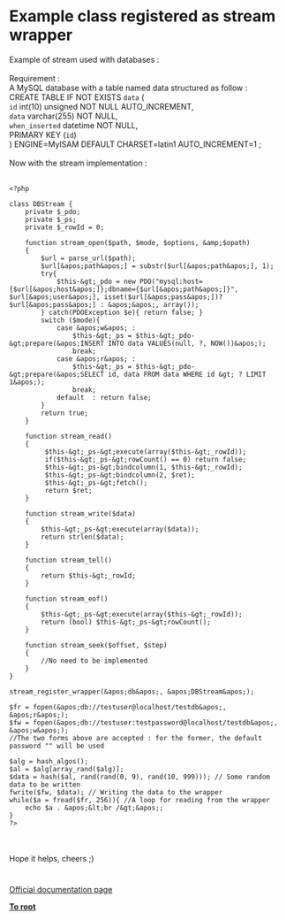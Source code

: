 # Example class registered as stream wrapper



Example of stream used with databases :<br><br>Requirement :<br>A MySQL database with a table named data structured as follow :<br>CREATE TABLE IF NOT EXISTS `data` (<br>  `id` int(10) unsigned NOT NULL AUTO_INCREMENT,<br>  `data` varchar(255) NOT NULL,<br>  `when_inserted` datetime NOT NULL,<br>  PRIMARY KEY (`id`)<br>) ENGINE=MyISAM  DEFAULT CHARSET=latin1 AUTO_INCREMENT=1 ;<br><br>Now with the stream implementation :<br><br>

```
<?php

class DBStream {
    private $_pdo;
    private $_ps;
    private $_rowId = 0;

    function stream_open($path, $mode, $options, &amp;$opath)
    {
        $url = parse_url($path);
        $url[&apos;path&apos;] = substr($url[&apos;path&apos;], 1);
        try{
            $this-&gt;_pdo = new PDO("mysql:host={$url[&apos;host&apos;]};dbname={$url[&apos;path&apos;]}", $url[&apos;user&apos;], isset($url[&apos;pass&apos;])? $url[&apos;pass&apos;] : &apos;&apos;, array());
        } catch(PDOException $e){ return false; }
        switch ($mode){
            case &apos;w&apos; : 
                $this-&gt;_ps = $this-&gt;_pdo-&gt;prepare(&apos;INSERT INTO data VALUES(null, ?, NOW())&apos;);
                break;
            case &apos;r&apos; : 
                $this-&gt;_ps = $this-&gt;_pdo-&gt;prepare(&apos;SELECT id, data FROM data WHERE id &gt; ? LIMIT 1&apos;);
                break;
            default  : return false;
        }
        return true;
    }

    function stream_read()
    {
         $this-&gt;_ps-&gt;execute(array($this-&gt;_rowId));
         if($this-&gt;_ps-&gt;rowCount() == 0) return false;
         $this-&gt;_ps-&gt;bindcolumn(1, $this-&gt;_rowId);
         $this-&gt;_ps-&gt;bindcolumn(2, $ret);
         $this-&gt;_ps-&gt;fetch();
         return $ret;
    }

    function stream_write($data)
    {
        $this-&gt;_ps-&gt;execute(array($data));
        return strlen($data);
    }

    function stream_tell()
    {
        return $this-&gt;_rowId;
    }

    function stream_eof()
    {
        $this-&gt;_ps-&gt;execute(array($this-&gt;_rowId));
        return (bool) $this-&gt;_ps-&gt;rowCount();
    }

    function stream_seek($offset, $step)
    {
        //No need to be implemented
    }
}

stream_register_wrapper(&apos;db&apos;, &apos;DBStream&apos;);

$fr = fopen(&apos;db://testuser@localhost/testdb&apos;, &apos;r&apos;);
$fw = fopen(&apos;db://testuser:testpassword@localhost/testdb&apos;, &apos;w&apos;);
//The two forms above are accepted : for the former, the default password "" will be used

$alg = hash_algos();
$al = $alg[array_rand($alg)];
$data = hash($al, rand(rand(0, 9), rand(10, 999))); // Some random data to be written
fwrite($fw, $data); // Writing the data to the wrapper
while($a = fread($fr, 256)){ //A loop for reading from the wrapper
    echo $a . &apos;&lt;br /&gt;&apos;;
}
?>
```
<br><br>Hope it helps, cheers ;)  

#

[Official documentation page](https://www.php.net/manual/en/stream.streamwrapper.example-1.php)

**[To root](/README.md)**
